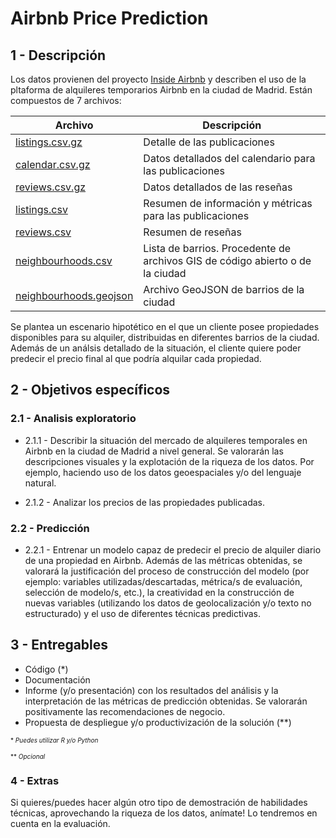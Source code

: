 # Airbnb Price Prediction


## 1 - Descripción

Los datos provienen del proyecto [Inside Airbnb](http://insideairbnb.com/about.html) y describen el uso de la pltaforma de alquileres temporarios Airbnb en la ciudad de Madrid. Están compuestos de 7 archivos:

Archivo | Descripción
--------|------------
[listings.csv.gz](http://data.insideairbnb.com/spain/comunidad-de-madrid/madrid/2020-01-10/data/listings.csv.gz) | Detalle de las publicaciones
[calendar.csv.gz](http://data.insideairbnb.com/spain/comunidad-de-madrid/madrid/2020-01-10/data/calendar.csv.gz) | Datos detallados del calendario para las publicaciones
[reviews.csv.gz](http://data.insideairbnb.com/spain/comunidad-de-madrid/madrid/2020-01-10/data/reviews.csv.gz) | Datos detallados de las reseñas
[listings.csv](http://data.insideairbnb.com/spain/comunidad-de-madrid/madrid/2020-01-10/visualisations/listings.csv) | Resumen de información y métricas para las publicaciones
[reviews.csv](http://data.insideairbnb.com/spain/comunidad-de-madrid/madrid/2020-01-10/visualisations/reviews.csv) | Resumen de reseñas 
[neighbourhoods.csv](http://data.insideairbnb.com/spain/comunidad-de-madrid/madrid/2020-01-10/visualisations/neighbourhoods.csv) | Lista de barrios. Procedente de archivos GIS de código abierto o de la ciudad
[neighbourhoods.geojson](http://data.insideairbnb.com/spain/comunidad-de-madrid/madrid/2020-01-10/visualisations/neighbourhoods.geojson) | Archivo GeoJSON de barrios de la ciudad

Se plantea un escenario hipotético en el que un cliente posee propiedades disponibles para su alquiler, distribuidas en diferentes barrios de la ciudad. Además de un análsis detallado de la situación, el cliente quiere poder predecir el precio final al que podría alquilar cada propiedad. 

## 2 - Objetivos específicos 

### 2.1 - Analisis exploratorio

*  2.1.1 - Describir la situación del mercado de alquileres temporales en Airbnb en la ciudad de Madrid a nivel general. Se valorarán las descripciones visuales y la explotación de la riqueza de los datos. Por ejemplo, haciendo uso de los datos geoespaciales y/o del lenguaje natural.

*  2.1.2 - Analizar los precios de las propiedades publicadas.

### 2.2 - Predicción

* 2.2.1 - Entrenar un modelo capaz de predecir el precio de alquiler diario de una propiedad en Airbnb. Además de las métricas obtenidas, se valorará la justificación del proceso de construcción del modelo (por ejemplo: variables utilizadas/descartadas, métrica/s de evaluación, selección de modelo/s, etc.), la creatividad en la construcción de nuevas variables (utilizando los datos de geolocalización y/o texto no estructurado) y el uso de diferentes técnicas predictivas.

## 3 - Entregables

* Código (\*)
* Documentación
* Informe (y/o presentación) con los resultados del análisis y la interpretación de las métricas de predicción obtenidas. Se valorarán positivamente las recomendaciones de negocio.
* Propuesta de despliegue y/o productivización de la solución (\*\*)

<font size="1.9">  \* *Puedes utilizar R y/o Python* </font>

<font size="1.9"> \*\* *Opcional* </font>


 




### 4 - Extras

Si quieres/puedes hacer algún otro tipo de demostración de habilidades técnicas, aprovechando la riqueza de los datos, anímate! Lo tendremos en cuenta en la evaluación.
